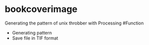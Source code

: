 # bookcoverimage
Generating the pattern of unix throbber with Processing
#Function
- Generating pattern
- Save file in TIF format

